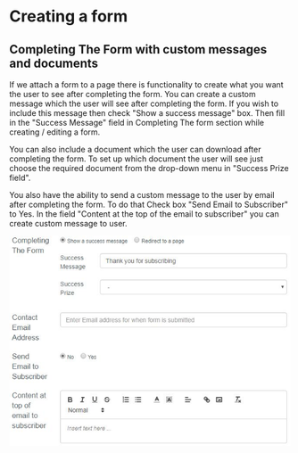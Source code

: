 # Creating a form

## Completing The Form with custom messages and documents

If we attach a form to a page there is functionality to create what you want the user to see after completing the form. 
You can create a custom message which the user will see after completing the form. If you wish to include this message then check "Show a success message" box. 
Then fill in the "Success Message" field in Completing The form section while creating / editing a form. 

You can also include a document which the user can download after completing the form. 
To set up which document the user will see just choose the required document from the drop-down menu in "Success Prize field".   

You also have the ability to send a custom message to the user by email after completing the form. 
To do that Check box "Send Email to Subscriber" to Yes. In the field "Content at the top of the email to subscriber" you can create custom message to user. 



![Completing The Form with custom messages](../../images/custom_messages_the_form.jpg "Completing The Form with custom messages")    

